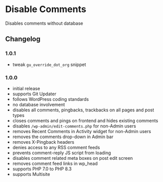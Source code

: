 # Disable Comments

Disables comments without database

## Changelog

### 1.0.1
- tweak `gu_override_dot_org` snippet

### 1.0.0
- initial release
- supports Git Updater
- follows WordPress coding standards
- no database involvement
- disables all comments, pingbacks, trackbacks on all pages and post types
- closes comments and pings on frontend and hides existing comments
- disables `/wp-admin/edit-comments.php` for non-Admin users
- removes Recent Comments in Activity widget for non-Admin users
- removes the comments drop-down in Admin bar
- removes X-Pingback headers
- denies access to any RSS comment feeds
- prevents comment-reply JS script from loading
- disables comment related meta boxes on post edit screen
- removes comment feed links in wp_head
- supports PHP 7.0 to PHP 8.3
- supports Multisite
